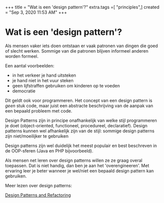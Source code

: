 +++
title = "Wat is een 'design pattern'?"
extra.tags =[ "principles",]
created = "Sep 3, 2020 11:53 AM"
+++
# Wat is een 'design pattern'?


Als mensen vaker iets doen ontstaan er vaak patronen van dingen die goed of slecht werken. Sommige van die patronen blijven informeel anderen worden formeel.

Een aantal voorbeelden:

- in het verkeer je hand uitsteken
- je hand niet in het vuur steken
- geen lijfstraffen gebruiken om kinderen op te voeden
- democratie

Dit geldt ook voor programmeren. Het concept van een design pattern is *geen* stuk code, maar juist een abstracte beschrijving van de aanpak van een bepaald probleem met code.

Design Patterns zijn in principe onafhankelijk van welke stijl programmeren je doet (object-oriented, functioneel, procedureel, declaratief). Design patterns kunnen wel afhankelijk zijn van de stijl: sommige design patterns zijn niet/moeilijker te gebruiken

Design patterns zijn wel duidelijk het meest populair en best beschreven in de OOP-sferen (Java en PHP bijvoorbeeld).

Als mensen net leren over design patterns willen ze ze graag overal toepassen. Dat is niet handig, dan ben je aan het 'overengineeren'. Met ervaring leer je beter wanneer je wel/niet een bepaald design pattern kan gebruiken.

Meer lezen over design patterns:

[Design Patterns and Refactoring](https://sourcemaking.com/design_patterns)